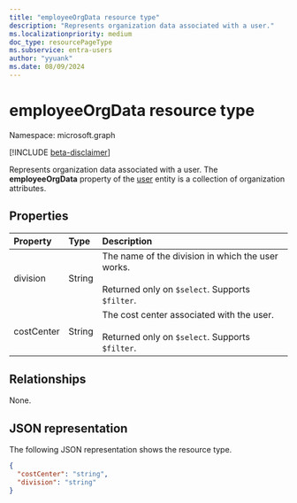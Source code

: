 ```yaml
---
title: "employeeOrgData resource type"
description: "Represents organization data associated with a user." 
ms.localizationpriority: medium
doc_type: resourcePageType
ms.subservice: entra-users
author: "yyuank"
ms.date: 08/09/2024
---
```


# employeeOrgData resource type

Namespace: microsoft.graph

[!INCLUDE [beta-disclaimer](../../includes/beta-disclaimer.md)]

Represents organization data associated with a user. The **employeeOrgData** property of the [user](user.md) entity is a collection of organization attributes.

## Properties
| Property       | Type    |Description|
|:---------------|:--------|:----------|
| division | String | The name of the division in which the user works. <br><br>Returned only on `$select`. Supports `$filter`. |
| costCenter | String | The cost center associated with the user. <br><br>Returned only on `$select`. Supports `$filter`. |

## Relationships
None.

## JSON representation

The following JSON representation shows the resource type.

<!-- {
  "blockType": "resource",
  "optionalProperties": [],
  "@odata.type": "microsoft.graph.employeeOrgData"
}-->

```json
{
  "costCenter": "string",
  "division": "string"
}
```

<!-- uuid: 8fcb5dbc-d5aa-4681-8e31-b001d5168d79
2020-10-24 14:57:30 UTC -->
<!--
{
  "type": "#page.annotation",
  "description": "employeeOrgData resource",
  "keywords": "",
  "section": "documentation",
  "tocPath": "",
  "suppressions": []
}
-->
